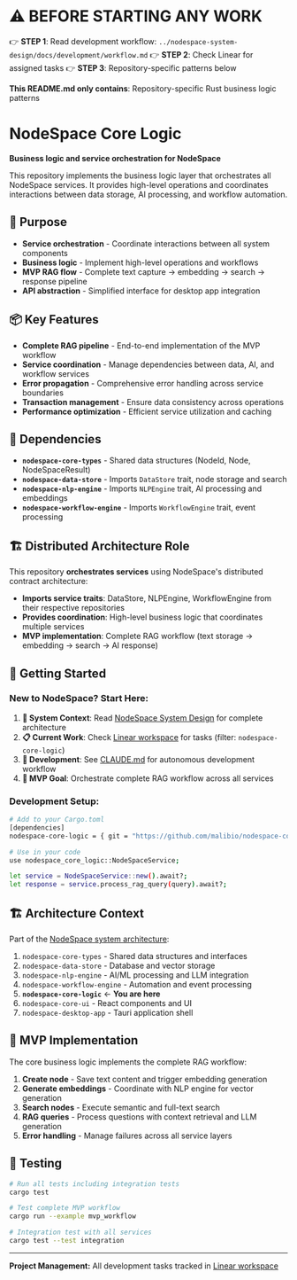 # ⚠️ BEFORE STARTING ANY WORK
👉 **STEP 1**: Read development workflow: `../nodespace-system-design/docs/development/workflow.md`
👉 **STEP 2**: Check Linear for assigned tasks
👉 **STEP 3**: Repository-specific patterns below

**This README.md only contains**: Repository-specific Rust business logic patterns

# NodeSpace Core Logic

**Business logic and service orchestration for NodeSpace**

This repository implements the business logic layer that orchestrates all NodeSpace services. It provides high-level operations and coordinates interactions between data storage, AI processing, and workflow automation.

## 🎯 Purpose

- **Service orchestration** - Coordinate interactions between all system components
- **Business logic** - Implement high-level operations and workflows
- **MVP RAG flow** - Complete text capture → embedding → search → response pipeline
- **API abstraction** - Simplified interface for desktop app integration

## 📦 Key Features

- **Complete RAG pipeline** - End-to-end implementation of the MVP workflow
- **Service coordination** - Manage dependencies between data, AI, and workflow services
- **Error propagation** - Comprehensive error handling across service boundaries
- **Transaction management** - Ensure data consistency across operations
- **Performance optimization** - Efficient service utilization and caching

## 🔗 Dependencies

- **`nodespace-core-types`** - Shared data structures (NodeId, Node, NodeSpaceResult)
- **`nodespace-data-store`** - Imports `DataStore` trait, node storage and search
- **`nodespace-nlp-engine`** - Imports `NLPEngine` trait, AI processing and embeddings
- **`nodespace-workflow-engine`** - Imports `WorkflowEngine` trait, event processing

## 🏗️ Distributed Architecture Role

This repository **orchestrates services** using NodeSpace's distributed contract architecture:
- **Imports service traits**: DataStore, NLPEngine, WorkflowEngine from their respective repositories
- **Provides coordination**: High-level business logic that coordinates multiple services
- **MVP implementation**: Complete RAG workflow (text storage → embedding → search → AI response)

## 🚀 Getting Started

### **New to NodeSpace? Start Here:**
1. **📖 System Context**: Read [NodeSpace System Design](../nodespace-system-design) for complete architecture
2. **📋 Current Work**: Check [Linear workspace](https://linear.app/nodespace) for tasks (filter: `nodespace-core-logic`)
3. **🤖 Development**: See [CLAUDE.md](./CLAUDE.md) for autonomous development workflow
4. **🎯 MVP Goal**: Orchestrate complete RAG workflow across all services

### **Development Setup:**
```bash
# Add to your Cargo.toml
[dependencies]
nodespace-core-logic = { git = "https://github.com/malibio/nodespace-core-logic" }

# Use in your code
use nodespace_core_logic::NodeSpaceService;

let service = NodeSpaceService::new().await?;
let response = service.process_rag_query(query).await?;
```

## 🏗️ Architecture Context

Part of the [NodeSpace system architecture](../nodespace-system-design/README.md):

1. `nodespace-core-types` - Shared data structures and interfaces
2. `nodespace-data-store` - Database and vector storage
3. `nodespace-nlp-engine` - AI/ML processing and LLM integration
4. `nodespace-workflow-engine` - Automation and event processing
5. **`nodespace-core-logic`** ← **You are here**
6. `nodespace-core-ui` - React components and UI
7. `nodespace-desktop-app` - Tauri application shell

## 🔄 MVP Implementation

The core business logic implements the complete RAG workflow:

1. **Create node** - Save text content and trigger embedding generation
2. **Generate embeddings** - Coordinate with NLP engine for vector generation
3. **Search nodes** - Execute semantic and full-text search
4. **RAG queries** - Process questions with context retrieval and LLM generation
5. **Error handling** - Manage failures across all service layers

## 🧪 Testing

```bash
# Run all tests including integration tests
cargo test

# Test complete MVP workflow
cargo run --example mvp_workflow

# Integration test with all services
cargo test --test integration
```

---

**Project Management:** All development tasks tracked in [Linear workspace](https://linear.app/nodespace)